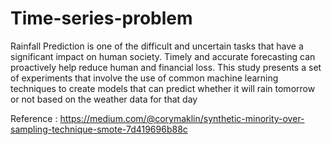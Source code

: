 # Time-series-problem
Rainfall Prediction is one of the difficult and uncertain tasks that have a significant impact on human society. Timely and accurate forecasting can proactively help reduce human and financial loss. This study presents a set of experiments that involve the use of common machine learning techniques to create models that can predict whether it will rain tomorrow or not based on the weather data for that day

Reference : https://medium.com/@corymaklin/synthetic-minority-over-sampling-technique-smote-7d419696b88c 
